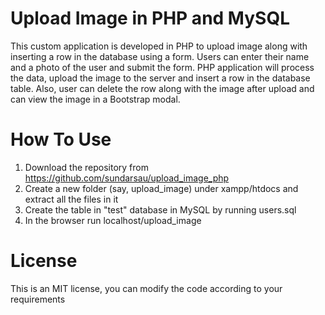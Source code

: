# Upload Image in PHP and MySQL
This custom application is developed in PHP to upload image along with inserting a row in the database using a form. Users can enter their name and a photo of the user and submit the form. PHP application will process the data, upload the image to the server and insert a row in the database table. Also, user can delete the row along with the image after upload and can view the image in a Bootstrap modal.

# How To Use

1) Download the repository from https://github.com/sundarsau/upload_image_php
2) Create a new folder (say, upload_image) under xampp/htdocs and extract all the files in it 
3) Create the table in "test" database in MySQL by running users.sql
4) In the browser run localhost/upload_image


# License
This is an MIT license, you can modify the code according to your requirements
